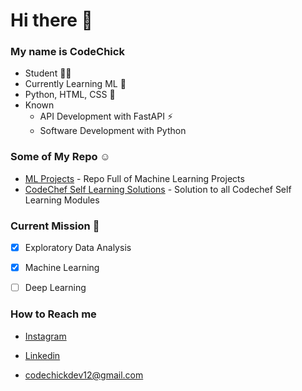 # Hi there 👋

<!--
**Codechickdev/codechickdev** is a ✨ _special_ ✨ repository because its `README.md` (this file) appears on your GitHub profile.

Here are some ideas to get you started:

- 🔭 I’m currently working on ...
- 🌱 I’m currently learning ...
- 👯 I’m looking to collaborate on ...
- 🤔 I’m looking for help with ...
- 💬 Ask me about ...
- 📫 How to reach me: ...
- 😄 Pronouns: ...
- ⚡ Fun fact: ...
-->

### My name is **CodeChick**

- Student 👩‍🎓
- Currently Learning ML 🦾
- Python, HTML, CSS 🌱
- Known
  - API Development with FastAPI ⚡
  - Software Development with Python

### Some of My Repo ☺
- [ML Projects](https://github.com/Codechickdev/ML_Projects) - Repo Full of Machine Learning Projects
- [CodeChef Self Learning Solutions](https://github.com/Codechickdev/CodeChef_Self_Learning_Solution) - Solution to all Codechef Self Learning Modules

### Current Mission 🚀

- [x] Exploratory Data Analysis
- [x] Machine Learning
- [ ] Deep Learning


### How to Reach me
- [Instagram](https://www.instagram.com/codechickdev/)
- [Linkedin](https://www.linkedin.com/in/premkumarv12/)

- codechickdev12@gmail.com
